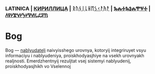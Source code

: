 ### LATINICA | [КИРИЛЛИЦА](../Cyrl/Бог.md) | [ᚱᚢᚾᛁᚳᚺᛖᛊᚲᚨᚤᚨ](../Runr/ᛒᛟᚷ.md) | [ⰃⰎⰀⰃⰑⰎⰉⰜⰀ](../Glag/Ⰱⱁⰳ.md) | [𐍓𐍠𐍔𐍮𐍝𐍔𐍟𐍔𐍠𐍜𐍡𐍚𐍐𐍴](../Perm/𐍑𐍞𐍒.md)

#  Bog

Bog — [nablyudatelj](Nablyudatelj.md) naivyisshego urovnya, kotoryij integriruyet vsyu informaciyu i nablyudeniya, proiskhodyasjhiye na vsekh urovnyakh realjnosti. Emerdzhentnyij rezuljtat vsej sistemyi nablyudenij, proiskhodyasjhikh vo Vselennoj
